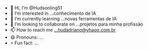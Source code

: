 - 👋 Hi, I’m @Hudsonling51
- 👀 I’m interested in ...conhecimento de IA
- 🌱 I’m currently learning ...novas ferramentas de  IA
- 💞️ I’m looking to collaborate on ...projetos para minha profissão
- 📫 How to reach me ...hudadriano@yhaoo.com.br
- 😄 Pronouns: ...
- ⚡ Fun fact: ...

<!---
Hudsonling51/Hudsonling51 is a ✨ special ✨ repository because its `README.md` (this file) appears on your GitHub profile.
You can click the Preview link to take a look at your changes.
--->

